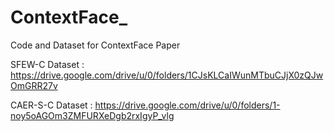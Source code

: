 # ContextFace_

Code and Dataset for ContextFace Paper

SFEW-C Dataset : https://drive.google.com/drive/u/0/folders/1CJsKLCaIWunMTbuCJjX0zQJwOmGRR27v

CAER-S-C Dataset : https://drive.google.com/drive/u/0/folders/1-noy5oAGOm3ZMFURXeDgb2rxIgyP_vlg
